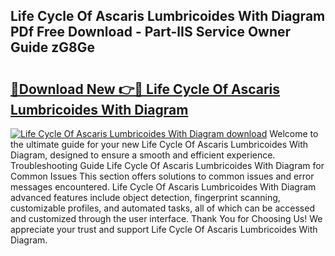 ## Life Cycle Of Ascaris Lumbricoides With Diagram PDf Free Download - Part-lIS Service Owner Guide zG8Ge

# <h2><a href="http://dflv35.blite.top/?on=Life+Cycle+Of+Ascaris+Lumbricoides+With+Diagram">🔗Download New 👉🔴 Life Cycle Of Ascaris Lumbricoides With Diagram</a></h2>

[![Life Cycle Of Ascaris Lumbricoides With Diagram download](https://i.imgur.com/lujVjoI.png)](http://dflv35.blite.top/?on=Life+Cycle+Of+Ascaris+Lumbricoides+With+Diagram)
Welcome to the ultimate guide for your new Life Cycle Of Ascaris Lumbricoides With Diagram, designed to ensure a smooth and efficient experience. Troubleshooting Guide Life Cycle Of Ascaris Lumbricoides With Diagram for Common Issues This section offers solutions to common issues and error messages encountered. Life Cycle Of Ascaris Lumbricoides With Diagram advanced features include object detection, fingerprint scanning, customizable profiles, and automated tasks, all of which can be accessed and customized through the user interface. Thank You for Choosing Us! We appreciate your trust and support Life Cycle Of Ascaris Lumbricoides With Diagram.
